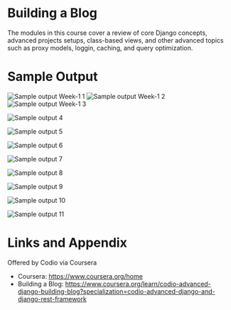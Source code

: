 # Building a Blog

The modules in this course cover a review of core Django concepts, advanced projects setups, class-based views, and other advanced topics such as proxy models, loggin, caching, and query optimization.

Sample Output
========================================================

![Sample output Week-1 1](https://github.com/nihathalici/Mastering-Django-and-Django-Rest-Framework-Specialization/blob/main/CRSE-01-Building-a-Blog/Week-1/Sample-Screenshots/CRSE-01-Building-a-Blog-Sample-Screenshots-1.png)
![Sample output Week-1 2](https://github.com/nihathalici/Mastering-Django-and-Django-Rest-Framework-Specialization/blob/main/CRSE-01-Building-a-Blog/Week-1/Sample-Screenshots/CRSE-01-Building-a-Blog-Sample-Screenshots-2.png)
![Sample output Week-1 3](https://github.com/nihathalici/Mastering-Django-and-Django-Rest-Framework-Specialization/blob/main/CRSE-01-Building-a-Blog/Week-1/Sample-Screenshots/CRSE-01-Building-a-Blog-Sample-Screenshots-3.png)

![Sample output 4](https://github.com/nihathalici/Mastering-Django-and-Django-Rest-Framework-Specialization/blob/main/CRSE-01-Building-a-Blog/Sample-Screenshots/CRSE-01-Building-a-Blog-Sample-Screenshots-4.png)

![Sample output 5](https://github.com/nihathalici/Mastering-Django-and-Django-Rest-Framework-Specialization/blob/main/CRSE-01-Building-a-Blog/Sample-Screenshots/CRSE-01-Building-a-Blog-Sample-Screenshots-5.png)

![Sample output 6](https://github.com/nihathalici/Mastering-Django-and-Django-Rest-Framework-Specialization/blob/main/CRSE-01-Building-a-Blog/Sample-Screenshots/CRSE-01-Building-a-Blog-Sample-Screenshots-6.png)

![Sample output 7](https://github.com/nihathalici/Mastering-Django-and-Django-Rest-Framework-Specialization/blob/main/CRSE-01-Building-a-Blog/Sample-Screenshots/CRSE-01-Building-a-Blog-Sample-Screenshots-7.png)

![Sample output 8](https://github.com/nihathalici/Mastering-Django-and-Django-Rest-Framework-Specialization/blob/main/CRSE-01-Building-a-Blog/Sample-Screenshots/CRSE-01-Building-a-Blog-Sample-Screenshots-8.png)

![Sample output 9](https://github.com/nihathalici/Mastering-Django-and-Django-Rest-Framework-Specialization/blob/main/CRSE-01-Building-a-Blog/Sample-Screenshots/CRSE-01-Building-a-Blog-Sample-Screenshots-9.png)

![Sample output 10](https://github.com/nihathalici/Mastering-Django-and-Django-Rest-Framework-Specialization/blob/main/CRSE-01-Building-a-Blog/Sample-Screenshots/CRSE-01-Building-a-Blog-Sample-Screenshots-10.png)

![Sample output 11](https://github.com/nihathalici/Mastering-Django-and-Django-Rest-Framework-Specialization/blob/main/CRSE-01-Building-a-Blog/Sample-Screenshots/CRSE-01-Building-a-Blog-Sample-Screenshots-11.png)







Links and Appendix
========================================================
Offered by Codio via Coursera

- Coursera: https://www.coursera.org/home
- Building a Blog: https://www.coursera.org/learn/codio-advanced-django-building-blog?specialization=codio-advanced-django-and-django-rest-framework
